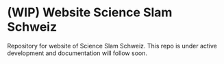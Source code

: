 # (WIP) Website Science Slam Schweiz
Repository for website of Science Slam Schweiz. This repo is under active development and documentation will follow soon.

